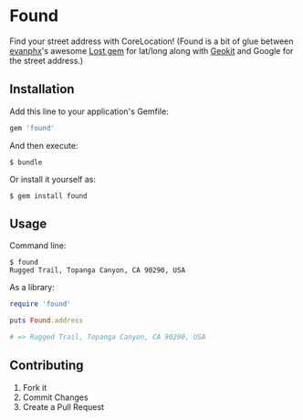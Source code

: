 # Found

Find your street address with CoreLocation! (Found is a bit of glue between [evanphx](https://github.com/evanphx)'s awesome [Lost gem](https://github.com/evanphx/lost) for lat/long along with [Geokit](http://geokit.rubyforge.org) and Google for the street address.)

## Installation

Add this line to your application's Gemfile:

```ruby
gem 'found'
```

And then execute:

`$ bundle`

Or install it yourself as:

`$ gem install found`

## Usage

Command line:

```
$ found
Rugged Trail, Topanga Canyon, CA 90290, USA
```
As a library:

```ruby
require 'found'

puts Found.address 

# => Rugged Trail, Topanga Canyon, CA 90290, USA
```

## Contributing

1. Fork it
2. Commit Changes
3. Create a Pull Request